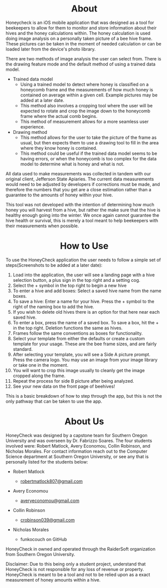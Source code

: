 <h1 align="center">About</h1>

Honeycheck is an iOS mobile application that was designed as a tool for beekeepers to allow for them to monitor and store information about their hives and the honey calculations within. The honey calculation is used doing image analysis on a personally taken picture of a bee hive frame. These pictures can be taken in the moment of needed calculation or can be loaded later from the device's photo library. 

There are two methods of image analysis the user can select from. There is the drawing feature mode and the default method of using a trained data model.

- Trained data model
  -  Using a trained model to detect where honey is classified on a honeycomb frame and the measurements of how much honey is contained on average within a given cell\. Example pictures may be added at a later date\. 
  -  This method also involves a cropping tool where the user will be expected to rotate and crop the image down to the honeycomb frame where the actual comb begins. 
  -  This method of measurement allows for a more seamless user experience.
- Drawing method
  - This method allows for the user to take the picture of the frame as usual, but then expects them to use a drawing tool to fill in the area where they know honey is contained.
  - This method could be useful if the trained data model seems to be having errors, or when the honeycomb is too complex for the data model to determine what is honey and what is not. 

All data used to make measurements was collected in tandem with our original client, Jefferson State Apiaries. The current data measurements would need to be adjusted by developers if corrections must be made, and therefore the numbers that you get are a close estimation rather than a guarantee to the amounts of honey within your hive. 

This tool was not developed with the intention of determining how much honey you will harvest from a hive, but rather the make sure that the hive is healthy enough going into the winter. We once again cannot guarantee the hive health or survival, this is merely a tool meant to help beekeepers with their measurements when possible.

<h1 align="center">How to Use</h1>

To use the HoneyCheck application the user needs to follow a simple set of steps(Screenshots to be added at a later date): 

1. Load into the application, the user will see a landing page with a hive selection button, a plus sign in the top right and a setting cog.
2. Select the + symbol in the top right to begin a new hive
3. To enter a hive and add boxes: Select a saved hive name from the name boxes. 
4. To save a hive: Enter a name for your hive. Press the + symbol to the right of the naming box to add the hive. 
5. If you wish to delete old hives there is an option for that here near each saved hive.
6. To enter a box, press the name of a saved box. To save a box, hit the + in the top right. Deletion functions the same as hives.
7. Frames follow the same conventions as boxes for functionality.
8. Select your template from either the defaults or create a custom template for your usage. These are the bee frame sizes, and are fairly standard.
9. After selecting your template, you will see a Side A picture prompt. Press the camera logo. You may use an image from your image library or take one in the moment. 
10. You will want to crop this image usually to cleanly get the image cropped along the frame. 
11. Repeat the process for side B picture after being analyzed.
12. See your new data on the front page of beehives! 

This is a basic breakdown of how to step through the app, but this is not the only pathway that can be taken to use the app. 

<h1 align="center">About Us</h1>
HoneyCheck was designed by a capstone team for Southern Oregon University and was overseen by Dr. Fabrizzo Soares. The four students involved were: Robert Matlock, Avery Economou, Collin Robinson, and Nicholas Morales. For contact information reach out to the Computer Science department at Southern Oregon University, or see any that is personally listed for the students below:

- Robert Matlock
  - robertmatlock807@gmail.com

- Avery Economou
  - averyeconomou@gmail.com

- Collin Robinson
  - crobinson039@gmail.com

- Nicholas Morales
  - funkocouch on GitHub


HoneyCheck in owned and operated through the RaiderSoft organization from Southern Oregon University.

Disclaimer: Due to this being only a student project, understand that HoneyCheck is not responsible for any loss of revenue or property. HoneyCheck is meant to be a tool and not to be relied upon as a exact measurement of honey amounts within a hive.
